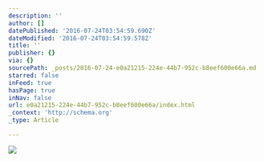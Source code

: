 ```yaml
---
description: ''
author: []
datePublished: '2016-07-24T03:54:59.690Z'
dateModified: '2016-07-24T03:54:59.578Z'
title: ''
publisher: {}
via: {}
sourcePath: _posts/2016-07-24-e0a21215-224e-44b7-952c-b8eef600e66a.md
starred: false
inFeed: true
hasPage: true
inNav: false
url: e0a21215-224e-44b7-952c-b8eef600e66a/index.html
_context: 'http://schema.org'
_type: Article

---
```

![](https://the-grid-user-content.s3-us-west-2.amazonaws.com/0910c339-536a-47e6-9c79-7109e1e0f7b2.jpg)